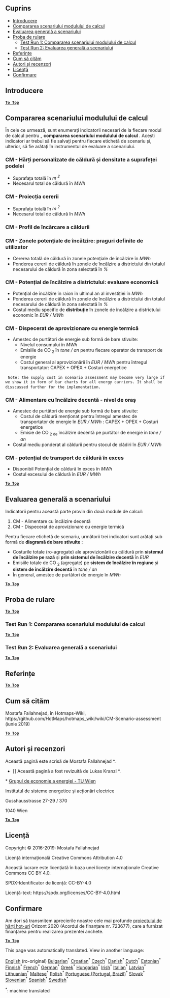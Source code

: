 <h2> Cuprins </h2><ul><li> <a href="#introduction">Introducere</a> </li><li> <a href="#Calculation-module-scenario-comparison">Compararea scenariului modulului de calcul</a> </li><li> <a href="#Overall-scenario-assessment">Evaluarea generală a scenariului</a> </li><li> <a href="#sample-run">Proba de rulare</a> <ul><li> <a href="#test-run-1-calculation-module-scenario-comparison">Test Run 1: Compararea scenariului modulului de calcul</a> </li><li> <a href="#test-run-2-overall-scenario-assessment">Test Run 2: Evaluarea generală a scenariului</a> </li></ul></li><li> <a href="#references">Referințe</a> </li><li> <a href="#how-to-cite">Cum să cităm</a> </li><li> <a href="#authors-and-reviewers">Autori și recenzori</a> </li><li> <a href="#license">Licență</a> </li><li> <a href="#acknowledgement">Confirmare</a> </li></ul><h2> Introducere </h2><p><ins> <code><strong><a href="#table-of-contents">To Top</a></strong></code> </ins> </p><h2> Compararea scenariului modulului de calcul </h2><p> În cele ce urmează, sunt enumerați indicatorii necesari de la fiecare modul de calcul pentru „ <strong>compararea scenariului modulului de calcul</strong> . Acești indicatori ar trebui să fie salvați pentru fiecare etichetă de scenariu și, ulterior, să fie arătați în instrumentul de evaluare a scenariului. </p><h3> CM - Hărți personalizate de căldură și densitate a suprafeței podelei </h3><ul><li> Suprafața totală în <em><em>m <sup>2</sup></em></em> </li><li> Necesarul total de căldură în <em><em>MWh</em></em> </li></ul><h3> CM - Proiecția cererii </h3><ul><li> Suprafața totală în <em><em>m <sup>2</sup></em></em> </li><li> Necesarul total de căldură în <em><em>MWh</em></em> </li></ul><h3> CM - Profil de încărcare a căldurii </h3><h3> CM - Zonele potențiale de încălzire: praguri definite de utilizator </h3><ul><li> Cererea totală de căldură în zonele potențiale de încălzire în <em><em>MWh</em></em> </li><li> Ponderea cererii de căldură în zonele de încălzire a districtului din totalul necesarului de căldură în zona selectată în <em><em>%</em></em> </li></ul><h3> CM - Potențial de încălzire a districtului: evaluare economică </h3><ul><li> Potențial de încălzire în raion în ultimul an al investiției în <em><em>MWh</em></em> </li><li> Ponderea cererii de căldură în zonele de încălzire a districtului din totalul necesarului de căldură în zona selectată în <em><em>%</em></em> </li><li> Costul mediu specific de <strong>distribuție</strong> în zonele de încălzire a districtului economic în <em><em>EUR / MWh</em></em> </li></ul><h3> CM - Dispecerat de aprovizionare cu energie termică </h3><ul><li> Amestec de purtători de energie sub formă de bare stivuite: <ul><li> Nivelul consumului în <em><em>MWh</em></em> </li><li> Emisiile de CO <sub>2</sub> în <em><em>tone / an</em></em> pentru fiecare operator de transport de energie </li><li> Costul general al aprovizionării în <em><em>EUR / MWh</em></em> pentru întregul transportator: CAPEX + OPEX + Costuri energetice </li></ul></li></ul><pre> <code>Note: the supply cost in scenario assessment may become very large if we show it in form of bar charts for all energy carriers. It shall be disscussed further for the implementation.</code> </pre><h3> CM - Alimentare cu încălzire decentă - nivel de oraș </h3><ul><li> Amestec de purtători de energie sub formă de bare stivuite: <ul><li> Costul de căldură menționat pentru întregul amestec de transportator de energie în <em><em>EUR / MWh</em></em> : CAPEX + OPEX + Costuri energetice </li><li> Emisie de CO <sub>2 de</sub> încălzire decentă pe purtător de energie în <em><em>tone / an</em></em> </li></ul></li><li> Costul mediu ponderat al căldurii pentru stocul de clădiri în <em><em>EUR / MWh</em></em> </li></ul><h3> CM - potențial de transport de căldură în exces </h3><ul><li> Disponibil Potențial de căldură în exces în <em><em>MWh</em></em> </li><li> Costul excesului de căldură în <em><em>EUR / MWh</em></em> </li></ul><p><ins> <code><strong><a href="#table-of-contents">To Top</a></strong></code> </ins> </p><h2> Evaluarea generală a scenariului </h2><p> Indicatorii pentru această parte provin din două module de calcul: </p><ol><li> CM - Alimentare cu încălzire decentă </li><li> CM - Dispecerat de aprovizionare cu energie termică </li></ol><p> Pentru fiecare etichetă de scenariu, următorii trei indicatori sunt arătați sub formă de <strong>diagramă de bare stivuite</strong> : </p><ul><li> Costurile totale (ro-agregate) ale aprovizionării cu căldură prin <strong>sistemul de încălzire pe rază</strong> și <strong>prin sistemul de încălzire decentă</strong> în <em><em>EUR</em></em> </li><li> Emisiile totale de CO <sub>2</sub> (agregate) pe <strong>sistem de încălzire în regiune</strong> și <strong>sistem de încălzire decentă</strong> în <em><em>tone / an</em></em> </li><li> În general, amestec de purtători de energie în <em><em>MWh</em></em> </li></ul><p><ins> <code><strong><a href="#table-of-contents">To Top</a></strong></code> </ins> </p><h2> Proba de rulare </h2><p><ins> <code><strong><a href="#table-of-contents">To Top</a></strong></code> </ins> </p><h3> Test Run 1: Compararea scenariului modulului de calcul </h3><p><ins> <code><strong><a href="#table-of-contents">To Top</a></strong></code> </ins> </p><h3> Test Run 2: Evaluarea generală a scenariului </h3><p><ins> <code><strong><a href="#table-of-contents">To Top</a></strong></code> </ins> </p><h2> Referințe </h2><p><ins> <code><strong><a href="#table-of-contents">To Top</a></strong></code> </ins> </p><h2> Cum să cităm </h2><p> Mostafa Fallahnejad, în Hotmaps-Wiki, https://github.com/HotMaps/hotmaps_wiki/wiki/CM-Scenario-assessment (iunie 2019) </p><p><ins> <code><strong><a href="#table-of-contents">To Top</a></strong></code> </ins> </p><h2> Autori și recenzori </h2><p> Această pagină este scrisă de Mostafa Fallahnejad *. </p><ul><li> [] Această pagină a fost revizuită de Lukas Kranzl *. </li></ul><p> * <a href="https://eeg.tuwien.ac.at/">Grupul de economie a energiei - TU Wien</a> </p><p> Institutul de sisteme energetice și acționări electrice </p><p> Gusshausstrasse 27-29 / 370 </p><p> 1040 Wien </p><p><ins> <code><strong><a href="#table-of-contents">To Top</a></strong></code> </ins> </p><h2> Licență </h2><p> Copyright © 2016-2019: Mostafa Fallahnejad </p><p> Licență internațională Creative Commons Attribution 4.0 </p><p> Această lucrare este licențiată în baza unei licențe internaționale Creative Commons CC BY 4.0. </p><p> SPDX-Identificator de licență: CC-BY-4.0 </p><p> Licență-text: https://spdx.org/licenses/CC-BY-4.0.html </p><h2> Confirmare </h2><p> Am dori să transmitem aprecierile noastre cele mai profunde <a href="https://www.hotmaps-project.eu">proiectului de hărți hot-uri</a> Orizont 2020 (Acordul de finanțare nr. 723677), care a furnizat finanțarea pentru realizarea prezentei anchete. </p><p><ins> <code><strong><a href="#table-of-contents">To Top</a></strong></code> </ins> </p>

This page was automatically translated. View in another language:

[English](en-CM-Scenario-assessment) (ro-original) [Bulgarian](bg-CM-Scenario-assessment)<sup>\*</sup> [Croatian](hr-CM-Scenario-assessment)<sup>\*</sup> [Czech](cs-CM-Scenario-assessment)<sup>\*</sup> [Danish](da-CM-Scenario-assessment)<sup>\*</sup> [Dutch](nl-CM-Scenario-assessment)<sup>\*</sup> [Estonian](et-CM-Scenario-assessment)<sup>\*</sup> [Finnish](fi-CM-Scenario-assessment)<sup>\*</sup> [French](fr-CM-Scenario-assessment)<sup>\*</sup> [German](de-CM-Scenario-assessment)<sup>\*</sup> [Greek](el-CM-Scenario-assessment)<sup>\*</sup> [Hungarian](hu-CM-Scenario-assessment)<sup>\*</sup> [Irish](ga-CM-Scenario-assessment)<sup>\*</sup> [Italian](it-CM-Scenario-assessment)<sup>\*</sup> [Latvian](lv-CM-Scenario-assessment)<sup>\*</sup> [Lithuanian](lt-CM-Scenario-assessment)<sup>\*</sup> [Maltese](mt-CM-Scenario-assessment)<sup>\*</sup> [Polish](pl-CM-Scenario-assessment)<sup>\*</sup> [Portuguese (Portugal, Brazil)](pt-CM-Scenario-assessment)<sup>\*</sup>  [Slovak](sk-CM-Scenario-assessment)<sup>\*</sup> [Slovenian](sl-CM-Scenario-assessment)<sup>\*</sup> [Spanish](es-CM-Scenario-assessment)<sup>\*</sup> [Swedish](sv-CM-Scenario-assessment)<sup>\*</sup> 

<sup>\*</sup>: machine translated
